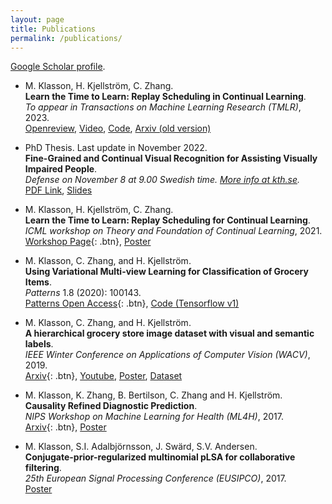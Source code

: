 ```yaml
---
layout: page
title: Publications
permalink: /publications/
---
```

[Google Scholar profile](https://scholar.google.es/citations?user=H9VHxP4AAAAJ&hl=en). 

* M. Klasson, H. Kjellström,  C. Zhang.<br>
**Learn the Time to Learn: Replay Scheduling in Continual Learning**.<br>
*To appear in Transactions on Machine Learning Research (TMLR)*, 2023.<br>
[Openreview](https://openreview.net/forum?id=Q4aAITDgdP), 
[Video](https://youtu.be/huCX46HqMl4), 
[Code](https://github.com/marcusklasson/replay_scheduling), 
[Arxiv (old  version)](https://arxiv.org/abs/2209.08660)

* PhD Thesis. Last update in November 2022.<br>
**Fine-Grained and Continual Visual Recognition for Assisting Visually Impaired People**.<br>
*Defense on November 8 at 9.00 Swedish time. [More info at kth.se](https://www.kth.se/en/om/mot/kalender/fine-grained-and-continual-visual-recognition-for-assisting-visually-impaired-people-1.1199637?date=2022-11-08&orgdate=2022-11-08&length=1&orglength=1).*<br>
[PDF Link](https://marcusklasson.github.io/files/phdthesis_MarcusKlasson.pdf),
[Slides](https://marcusklasson.github.io/files/phdthesis_slides.pdf)

* M. Klasson, H. Kjellström,  C. Zhang.<br>
**Learn the Time to Learn: Replay Scheduling for Continual Learning**.<br>
*ICML workshop on Theory and Foundation of Continual Learning*, 2021.<br>
[Workshop Page](https://sites.google.com/view/cl-theory-icml2021/accepted-papers){: .btn}, 
[Poster](https://marcusklasson.github.io/files/poster_icml_clworkshop2021.pdf)

* M. Klasson,  C. Zhang, and H. Kjellström.<br>
**Using Variational Multi-view Learning for Classification of Grocery Items**.<br>
*Patterns* 1.8 (2020): 100143.<br>
[Patterns Open Access](https://doi.org/10.1016/j.patter.2020.100143){: .btn},
[Code (Tensorflow v1)](https://github.com/marcusklasson/vcca_grocerystore)

* M. Klasson, C. Zhang, and H. Kjellström.<br>
**A hierarchical grocery store image dataset with visual and semantic labels**.<br>
*IEEE Winter Conference on Applications of Computer Vision (WACV)*, 2019.<br>
[Arxiv](https://arxiv.org/abs/1901.00711){: .btn}, 
[Youtube](https://www.youtube.com/watch?v=aTCK0OWil-A), 
[Poster](https://marcusklasson.github.io/files/poster_wacv2019.pdf),
[Dataset](https://github.com/marcusklasson/GroceryStoreDataset)

* M. Klasson, K. Zhang, B. Bertilson, C. Zhang and H. Kjellström.<br>
**Causality Refined Diagnostic Prediction**.<br>
*NIPS Workshop on Machine Learning for Health (ML4H)*, 2017.<br>
[Arxiv](https://arxiv.org/abs/1711.10915){: .btn},
[Poster](https://marcusklasson.github.io/files/poster_ml4h2017.pdf)

* M. Klasson, S.I. Adalbjörnsson, J. Swärd, S.V. Andersen.<br>
**Conjugate-prior-regularized multinomial pLSA for collaborative filtering**.<br>
*25th European Signal Processing Conference (EUSIPCO)*, 2017.<br>
[Poster](https://marcusklasson.github.io/files/poster_eusipco2017.pdf)

